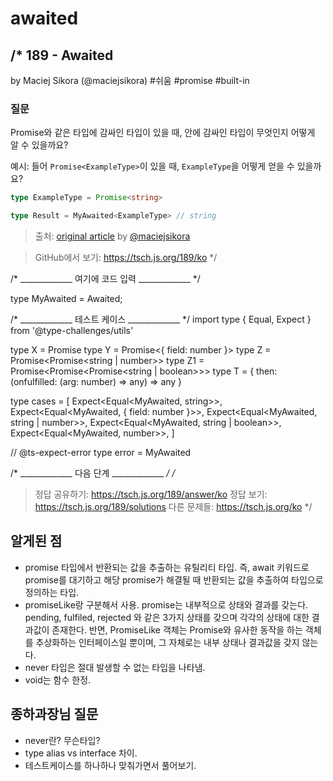 # awaited

/*
  189 - Awaited
  -------
  by Maciej Sikora (@maciejsikora) #쉬움 #promise #built-in

  ### 질문

  Promise와 같은 타입에 감싸인 타입이 있을 때, 안에 감싸인 타입이 무엇인지 어떻게 알 수 있을까요?

  예시: 들어 `Promise<ExampleType>`이 있을 때, `ExampleType`을 어떻게 얻을 수 있을까요?

  ```ts
  type ExampleType = Promise<string>

  type Result = MyAwaited<ExampleType> // string
  ```

  > 출처: [original article](https://dev.to/macsikora/advanced-typescript-exercises-question-1-45k4) by [@maciejsikora](https://github.com/maciejsikora)

  > GitHub에서 보기: https://tsch.js.org/189/ko
*/

/* _____________ 여기에 코드 입력 _____________ */

type MyAwaited<T> = Awaited<T>;

/* _____________ 테스트 케이스 _____________ */
import type { Equal, Expect } from '@type-challenges/utils'

type X = Promise<string>
type Y = Promise<{ field: number }>
type Z = Promise<Promise<string | number>>
type Z1 = Promise<Promise<Promise<string | boolean>>>
type T = { then: (onfulfilled: (arg: number) => any) => any }

type cases = [
  Expect<Equal<MyAwaited<X>, string>>,
  Expect<Equal<MyAwaited<Y>, { field: number }>>,
  Expect<Equal<MyAwaited<Z>, string | number>>,
  Expect<Equal<MyAwaited<Z1>, string | boolean>>,
  Expect<Equal<MyAwaited<T>, number>>,
]

// @ts-expect-error
type error = MyAwaited<number>

/* _____________ 다음 단계 _____________ */
/*
  > 정답 공유하기: https://tsch.js.org/189/answer/ko
  > 정답 보기: https://tsch.js.org/189/solutions
  > 다른 문제들: https://tsch.js.org/ko
*/

## 알게된 점

- promise 타입에서 반환되는 값을 추출하는 유틸리티 타입. 즉, await 키워드로 promise를 대기하고 해당 promise가 해결될 때 반환되는 값을 추출하여 타입으로 정의하는 타입.
- promiseLike랑 구분해서 사용. promise는 내부적으로 상태와 결과를 갖는다. pending, fulfiled, rejected 와 같은 3가지 상태를 갖으며 각각의 상태에 대한 결과값이 존재한다. 반면, PromiseLike 객체는 Promise와 유사한 동작을 하는 객체를 추상화하는 인터페이스일 뿐이며, 그 자체로는 내부 상태나 결과값을 갖지 않는다. 
- never 타입은 절대 발생할 수 없는 타입을 나타냄.
- void는 함수 한정.


## 종하과장님 질문

- never란? 무슨타입?
- type alias vs interface 차이.
- 테스트케이스를 하나하나 맞춰가면서 풀어보기.